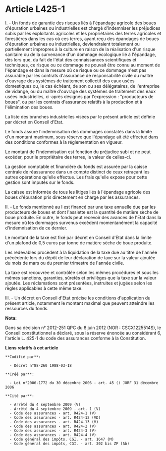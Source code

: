 # Article L425-1

I. - Un fonds de garantie des risques liés à l'épandage agricole des boues d'épuration urbaines ou industrielles est chargé
d'indemniser les préjudices subis par les exploitants agricoles et les propriétaires des terres agricoles et forestières dans
les cas où ces terres, ayant reçu des épandages de boues d'épuration urbaines ou industrielles, deviendraient totalement ou
partiellement impropres à la culture en raison de la réalisation d'un risque sanitaire ou de la survenance d'un dommage
écologique lié à l'épandage, dès lors que, du fait de l'état des connaissances scientifiques et techniques, ce risque ou ce
dommage ne pouvait être connu au moment de l'épandage et dans la mesure où ce risque ou ce dommage n'est pas assurable par
les contrats d'assurance de responsabilité civile du maître d'ouvrage des systèmes de traitement collectif des eaux usées
domestiques ou, le cas échéant, de son ou ses délégataires, de l'entreprise de vidange, ou du maître d'ouvrage des systèmes
de traitement des eaux usées industrielles, ci-après désignés par l'expression : "producteurs de boues", ou par les contrats
d'assurance relatifs à la production et à l'élimination des boues.

La liste des branches industrielles visées par le présent article est définie par décret en Conseil d'Etat.

Le fonds assure l'indemnisation des dommages constatés dans la limite d'un montant maximum, sous réserve que l'épandage ait
été effectué dans des conditions conformes à la réglementation en vigueur.

Le montant de l'indemnisation est fonction du préjudice subi et ne peut excéder, pour le propriétaire des terres, la valeur
de celles-ci.

La gestion comptable et financière du fonds est assurée par la caisse centrale de réassurance dans un compte distinct de ceux
retraçant les autres opérations qu'elle effectue. Les frais qu'elle expose pour cette gestion sont imputés sur le fonds.

La caisse est informée de tous les litiges liés à l'épandage agricole des boues d'épuration pris directement en charge par
les assurances.

II. - Le fonds mentionné au I est financé par une taxe annuelle due par les producteurs de boues et dont l'assiette est la
quantité de matière sèche de boue produite. En outre, le fonds peut recevoir des avances de l'Etat dans la mesure où les
dommages survenus excèdent momentanément la capacité d'indemnisation de ce dernier.

Le montant de la taxe est fixé par décret en Conseil d'Etat dans la limite d'un plafond de 0,5 euros par tonne de matière
sèche de boue produite.

Les redevables procèdent à la liquidation de la taxe due au titre de l'année précédente lors du dépôt de leur déclaration de
taxe sur la valeur ajoutée du mois de mars ou du premier trimestre de l'année civile.

La taxe est recouvrée et contrôlée selon les mêmes procédures et sous les mêmes sanctions, garanties, sûretés et privilèges
que la taxe sur la valeur ajoutée. Les réclamations sont présentées, instruites et jugées selon les règles applicables à
cette même taxe.

III. - Un décret en Conseil d'Etat précise les conditions d'application du présent article, notamment le montant maximal que
peuvent atteindre les ressources du fonds.

**Nota:**

Dans sa décision n° 2012-251 QPC du 8 juin 2012 (NOR : CSCX1225514S), le Conseil constitutionnel a déclaré, sous la réserve
énoncée au considérant 6, l'article L. 425-1 du code des assurances conforme à la Constitution.

**Liens relatifs à cet article**

	**Codifié par**:

	  - Décret n°88-260 1988-03-18

	**Créé par**:

	  - Loi n°2006-1772 du 30 décembre 2006 - art. 45 () JORF 31 décembre 2006

	**Cité par**:

	  - Arrêté du 4 septembre 2009 (V)
	  - Arrêté du 4 septembre 2009 - art. 1 (V)
	  - Code des assurances - art. R424-1 (V)
	  - Code des assurances - art. R424-12 (VD)
	  - Code des assurances - art. R424-13 (V)
	  - Code des assurances - art. R424-2 (V)
	  - Code des assurances - art. R424-3 (V)
	  - Code des assurances - art. R424-4 (V)
	  - Code général des impôts, CGI. - art. 1647 (M)
	  - Code général des impôts, CGI. - art. 302 bis ZF (Ab)
